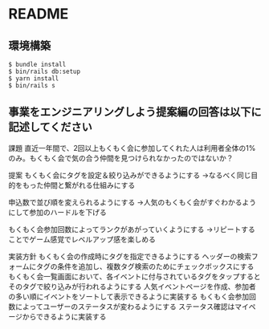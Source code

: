 # README

## 環境構築
```
$ bundle install
$ bin/rails db:setup
$ yarn install
$ bin/rails s
```

## 事業をエンジニアリングしよう提案編の回答は以下に記述してください
課題
直近一年間で、2回以上もくもく会に参加してくれた人は利用者全体の1%のみ。もくもく会で気の合う仲間を見つけられなかったのではないか？

提案
もくもく会にタグを設定＆絞り込みができるようにする
→なるべく同じ目的をもった仲間と繋がれる仕組みにする

申込数で並び順を変えられるようにする
→人気のもくもく会がすぐわかるようにして参加のハードルを下げる

もくもく会参加回数によってランクがあがっていくようにする
→リピートすることでゲーム感覚でレベルアップ感を楽しめる

実装方針
もくもく会の作成時にタグを指定できるようにする
ヘッダーの検索フォームにタグの条件を追加し、複数タグ検索のためにチェックボックスにする
もくもく会一覧画面において、各イベントに付与されているタグをタップするとそのタグで絞り込みが行われるようにする
人気イベントページを作成、参加者の多い順にイベントをソートして表示できるように実装する
もくもく会参加回数によってユーザーのステータスが変わるようにする
ステータス確認はマイページからできるように実装する